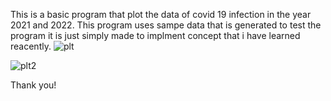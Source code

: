 This is a basic program that plot the data of covid 19 infection in the year 2021 and 2022. This program uses sampe data that is generated to test the program it is just simply made to implment concept that i have learned reacently.
![plt](https://user-images.githubusercontent.com/111185281/194680971-33d85d2e-5dc6-440b-99d9-f85d294cf9d8.jpg)

![plt2](https://user-images.githubusercontent.com/111185281/194680979-ad9f7545-d360-4612-a74e-19dee2c52a03.jpg)

Thank you!
